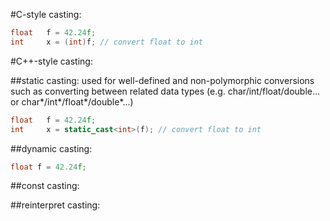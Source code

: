 #C-style casting:

```C
float	f = 42.24f;
int		x = (int)f; // convert float to int
```

#C++-style casting:

##static casting:
used for well-defined and non-polymorphic conversions such as converting between related data types (e.g. char/int/float/double... or char*/int*/float*/double*...)
```C++
float	f = 42.24f;
int		x = static_cast<int>(f); // convert float to int
```

##dynamic casting:

```C++
float f = 42.24f;
```

##const casting:


##reinterpret casting:
